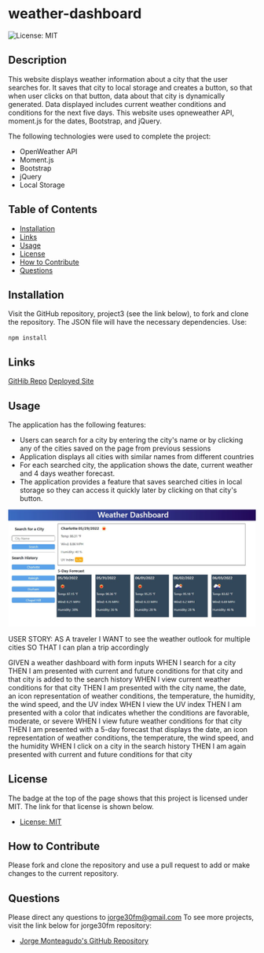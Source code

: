 # weather-dashboard

![License: MIT](https://img.shields.io/badge/License-MIT-yellow.svg)

## Description
This website displays weather information about a city that the user searches for. It saves that city to local storage and creates a button, so that when user clicks on that button, data about that city is dynamically generated. Data displayed includes current weather conditions and conditions for the next five days. This website uses opneweather API, moment.js for the dates, Bootstrap, and jQuery.


The following technologies were used to complete the project:

- OpenWeather API
- Moment.js
- Bootstrap
- jQuery
- Local Storage

## Table of Contents

- [Installation](#installation)
- [Links](#links)
- [Usage](#usage)
- [License](#license)
- [How to Contribute](#how-to-contribute)
- [Questions](#questions)

## Installation

Visit the GitHub repository, project3 (see the link below), to fork and clone the repository. The JSON file will have the necessary dependencies. Use:

`npm install`

## Links

[GitHib Repo](https://github.com/jorge30fm/weather-dashboard)
[Deployed Site](https://jorge30fm.github.io/weather-dashboard/)

## Usage
The application has the following features:
- Users can search for a city by entering the city's name or by clicking any of the cities saved on the page from previous sessions
- Application displays all cities with similar names from different countries
- For each searched city, the application shows the date, current weather and 4 days weather forecast.
- The application provides a feature that saves searched cities in local storage so they can access it quickly later by clicking on that city's button.

<img src="./assets/images/screenshot.JPG">

USER STORY:
AS A traveler
I WANT to see the weather outlook for multiple cities
SO THAT I can plan a trip accordingly

GIVEN a weather dashboard with form inputs
WHEN I search for a city
THEN I am presented with current and future conditions for that city and that city is added to the search history
WHEN I view current weather conditions for that city
THEN I am presented with the city name, the date, an icon representation of weather conditions, the temperature, the humidity, the wind speed, and the UV index
WHEN I view the UV index
THEN I am presented with a color that indicates whether the conditions are favorable, moderate, or severe
WHEN I view future weather conditions for that city
THEN I am presented with a 5-day forecast that displays the date, an icon representation of weather conditions, the temperature, the wind speed, and the humidity
WHEN I click on a city in the search history
THEN I am again presented with current and future conditions for that city
## License

The badge at the top of the page shows that this project is licensed under MIT. The link for that license is shown below.

- [License: MIT](https://opensource.org/licenses/MIT)

## How to Contribute

Please fork and clone the repository and use a pull request to add or make changes to the current repository.

## Questions

Please direct any questions to jorge30fm@gmail.com
To see more projects, visit the link below for jorge30fm repository:

- [Jorge Monteagudo's GitHub Repository](https://github.com/jorge30fm)

